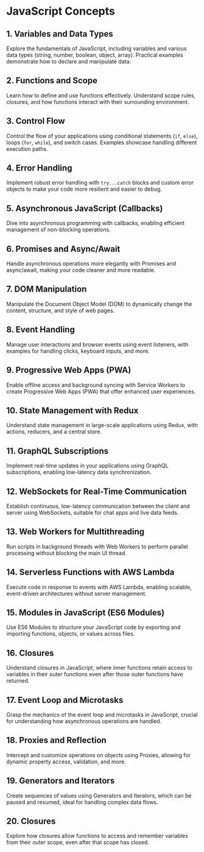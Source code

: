 # JavaScript Concepts

## 1. Variables and Data Types
Explore the fundamentals of JavaScript, including variables and various data types (string, number, boolean, object, array). Practical examples demonstrate how to declare and manipulate data.

## 2. Functions and Scope
Learn how to define and use functions effectively. Understand scope rules, closures, and how functions interact with their surrounding environment.

## 3. Control Flow
Control the flow of your applications using conditional statements (`if`, `else`), loops (`for`, `while`), and switch cases. Examples showcase handling different execution paths.

## 4. Error Handling
Implement robust error handling with `try...catch` blocks and custom error objects to make your code more resilient and easier to debug.

## 5. Asynchronous JavaScript (Callbacks)
Dive into asynchronous programming with callbacks, enabling efficient management of non-blocking operations.

## 6. Promises and Async/Await
Handle asynchronous operations more elegantly with Promises and async/await, making your code cleaner and more readable.

## 7. DOM Manipulation
Manipulate the Document Object Model (DOM) to dynamically change the content, structure, and style of web pages.

## 8. Event Handling
Manage user interactions and browser events using event listeners, with examples for handling clicks, keyboard inputs, and more.

## 9. Progressive Web Apps (PWA)
Enable offline access and background syncing with Service Workers to create Progressive Web Apps (PWA) that offer enhanced user experiences.

## 10. State Management with Redux
Understand state management in large-scale applications using Redux, with actions, reducers, and a central store.

## 11. GraphQL Subscriptions
Implement real-time updates in your applications using GraphQL subscriptions, enabling low-latency data synchronization.

## 12. WebSockets for Real-Time Communication
Establish continuous, low-latency communication between the client and server using WebSockets, suitable for chat apps and live data feeds.

## 13. Web Workers for Multithreading
Run scripts in background threads with Web Workers to perform parallel processing without blocking the main UI thread.

## 14. Serverless Functions with AWS Lambda
Execute code in response to events with AWS Lambda, enabling scalable, event-driven architectures without server management.

## 15. Modules in JavaScript (ES6 Modules)
Use ES6 Modules to structure your JavaScript code by exporting and importing functions, objects, or values across files.

## 16. Closures
Understand closures in JavaScript, where inner functions retain access to variables in their outer functions even after those outer functions have returned.

## 17. Event Loop and Microtasks
Grasp the mechanics of the event loop and microtasks in JavaScript, crucial for understanding how asynchronous operations are handled.

## 18. Proxies and Reflection
Intercept and customize operations on objects using Proxies, allowing for dynamic property access, validation, and more.

## 19. Generators and Iterators
Create sequences of values using Generators and Iterators, which can be paused and resumed, ideal for handling complex data flows.

## 20. Closures
Explore how closures allow functions to access and remember variables from their outer scope, even after that scope has closed.
